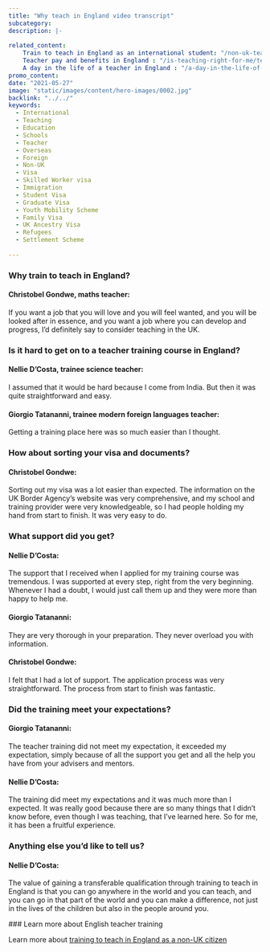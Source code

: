 ```yaml
---
title: "Why teach in England video transcript"
subcategory: 
description: |-
  
related_content:
    Train to teach in England as an international student: "/non-uk-teachers/train-to-teach-in-england-as-an-international-student"
    Teacher pay and benefits in England : "/is-teaching-right-for-me/teacher-pay-and-benefits"
    A day in the life of a teacher in England : "/a-day-in-the-life-of-a-teacher"
promo_content:
date: "2021-05-27"
image: "static/images/content/hero-images/0002.jpg"
backlink: "../../"
keywords:
  - International
  - Teaching
  - Education
  - Schools
  - Teacher
  - Overseas
  - Foreign
  - Non-UK
  - Visa
  - Skilled Worker visa
  - Immigration
  - Student Visa
  - Graduate Visa
  - Youth Mobility Scheme
  - Family Visa
  - UK Ancestry Visa
  - Refugees
  - Settlement Scheme
  
---
```


### Why train to teach in England? 

#### Christobel Gondwe, maths teacher: 

If you want a job that you will love and you will feel wanted, and you will be looked after in essence, and you want a job where you can develop and progress, I’d definitely say to consider teaching in the UK. 

### Is it hard to get on to a teacher training course in England? 

#### Nellie D’Costa, trainee science teacher: 

I assumed that it would be hard because I come from India. But then it was quite straightforward and easy. 

#### Giorgio Tatananni, trainee modern foreign languages teacher: 

Getting a training place here was so much easier than I thought. 

### How about sorting your visa and documents? 

#### Christobel Gondwe: 

Sorting out my visa was a lot easier than expected. The information on the UK Border Agency’s website was very comprehensive, and my school and training provider were very knowledgeable, so I had people holding my hand from start to finish. It was very easy to do. 

### What support did you get? 

#### Nellie D’Costa: 

The support that I received when I applied for my training course was tremendous. I was supported at every step, right from the very beginning. Whenever I had a doubt, I would just call them up and they were more than happy to help me. 

#### Giorgio Tatananni: 

They are very thorough in your preparation. They never overload you with information. 

#### Christobel Gondwe: 

I felt that I had a lot of support. The application process was very straightforward. The process from start to finish was fantastic. 

### Did the training meet your expectations? 

#### Giorgio Tatananni: 

The teacher training did not meet my expectation, it exceeded my expectation, simply because of all the support you get and all the help you have from your advisers and mentors. 

#### Nellie D’Costa: 

The training did meet my expectations and it was much more than I expected. It was really good because there are so many things that I didn’t know before, even though I was teaching, that I’ve learned here. So for me, it has been a fruitful experience. 

### Anything else you’d like to tell us? 

#### Nellie D’Costa: 

The value of gaining a transferable qualification through training to teach in England is that you can go anywhere in the world and you can teach, and you can go in that part of the world and you can make a difference, not just in the lives of the children but also in the people around you. 

### Learn more about English teacher training

Learn more about [training to teach in England as a non-UK citizen](/non-uk-teachers/train-to-teach-in-england-as-an-international-student)

 